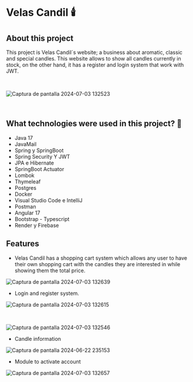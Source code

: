 # Velas Candil 🕯️

## About this project 

This project is Velas Candil´s website; a business about aromatic, classic and special candles. 
This website allows to show all candles currently in stock, on the other hand, it has a register and login system that work with JWT.

<br>

![Captura de pantalla 2024-07-03 132523](https://github.com/SparkleCow/Velas/assets/55297516/7d33a9fa-8d12-4638-9199-8418ef09ee83)

<br>

## What technologies were used in this project? 🤖

- Java 17
- JavaMail
- Spring y SpringBoot
- Spring Security Y JWT
- JPA e Hibernate
- SpringBoot Actuator
- Lombok
- Thymeleaf
- Postgres
- Docker
- Visual Studio Code e IntelliJ
- Postman
- Angular 17
- Bootstrap - Typescript
- Render y Firebase

## Features 

- Velas Candil has a shopping cart system which allows any user to have their own shopping cart with the candles they are interested in while showing them the total price.

![Captura de pantalla 2024-07-03 132639](https://github.com/SparkleCow/Velas/assets/55297516/3a9bed9e-33d2-4a60-9e00-3924d0910db8)

- Login and register system.

![Captura de pantalla 2024-07-03 132615](https://github.com/SparkleCow/Velas/assets/55297516/e729fedb-db95-449d-86e1-ef2e00269c73)

<br>

![Captura de pantalla 2024-07-03 132546](https://github.com/SparkleCow/Velas/assets/55297516/954760e2-ee14-433e-8818-e99b69fb96be)

- Candle information
  
![Captura de pantalla 2024-06-22 235153](https://github.com/SparkleCow/Velas/assets/55297516/69f89605-8c51-4503-872c-daac1e2edc4f)

- Module to activate account
  
![Captura de pantalla 2024-07-03 132657](https://github.com/SparkleCow/Velas/assets/55297516/d2707d10-46c9-40aa-931a-32b0da473866)
